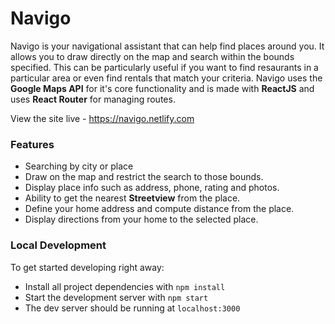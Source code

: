 # Navigo

Navigo is your navigational assistant that can help find places around you. It allows you to draw directly on the map and search within the bounds specified. This can be particularly useful if you want to find resaurants in a particular area or even find rentals that match your criteria. Navigo uses the **Google Maps API** for it's core functionality and is made with **ReactJS** and uses **React Router** for managing routes.

View the site live - https://navigo.netlify.com

### Features 

* Searching by city or place
* Draw on the map and restrict the search to those bounds.
* Display place info such as address, phone, rating and photos.
* Ability to get the nearest **Streetview** from the place.
* Define your home address and compute distance from the place.
* Display directions from your home to the selected place.

### Local Development 

To get started developing right away:

* Install all project dependencies with `npm install`
* Start the development server with `npm start`
* The dev server should be running at `localhost:3000`
